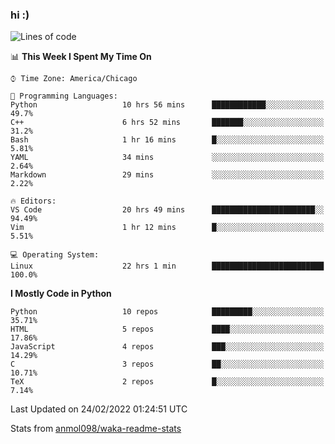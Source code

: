### hi :)

<!--START_SECTION:waka-->
![Lines of code](https://img.shields.io/badge/From%20Hello%20World%20I%27ve%20Written-480%20Thousand%20lines%20of%20code-blue)

📊 **This Week I Spent My Time On** 

```text
⌚︎ Time Zone: America/Chicago

💬 Programming Languages: 
Python                   10 hrs 56 mins      ████████████░░░░░░░░░░░░░   49.7% 
C++                      6 hrs 52 mins       ███████░░░░░░░░░░░░░░░░░░   31.2% 
Bash                     1 hr 16 mins        █░░░░░░░░░░░░░░░░░░░░░░░░   5.81% 
YAML                     34 mins             ░░░░░░░░░░░░░░░░░░░░░░░░░   2.64% 
Markdown                 29 mins             ░░░░░░░░░░░░░░░░░░░░░░░░░   2.22%

🔥 Editors: 
VS Code                  20 hrs 49 mins      ███████████████████████░░   94.49% 
Vim                      1 hr 12 mins        █░░░░░░░░░░░░░░░░░░░░░░░░   5.51%

💻 Operating System: 
Linux                    22 hrs 1 min        █████████████████████████   100.0%

```

**I Mostly Code in Python** 

```text
Python                   10 repos            █████████░░░░░░░░░░░░░░░░   35.71% 
HTML                     5 repos             ████░░░░░░░░░░░░░░░░░░░░░   17.86% 
JavaScript               4 repos             ███░░░░░░░░░░░░░░░░░░░░░░   14.29% 
C                        3 repos             ██░░░░░░░░░░░░░░░░░░░░░░░   10.71% 
TeX                      2 repos             █░░░░░░░░░░░░░░░░░░░░░░░░   7.14%

```



 Last Updated on 24/02/2022 01:24:51 UTC
<!--END_SECTION:waka-->

Stats from [anmol098/waka-readme-stats](https://github.com/anmol098/waka-readme-stats)